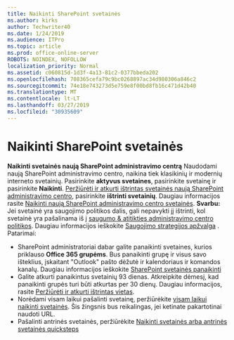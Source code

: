 ```yaml
---
title: Naikinti SharePoint svetainės
ms.author: kirks
author: Techwriter40
ms.date: 1/24/2019
ms.audience: ITPro
ms.topic: article
ms.prod: office-online-server
ROBOTS: NOINDEX, NOFOLLOW
localization_priority: Normal
ms.assetid: c060815d-1d3f-4a13-81c2-0377bbeda202
ms.openlocfilehash: 708365cefa79c9bc0268897ac34d980306a846c2
ms.sourcegitcommit: 74e18e743273d5e759e8f00bd8fb16c471d42b40
ms.translationtype: MT
ms.contentlocale: lt-LT
ms.lasthandoff: 03/27/2019
ms.locfileid: "30935609"
---
```

# <a name="delete-a-sharepoint-site"></a>Naikinti SharePoint svetainės
**Naikinti svetainės naują SharePoint administravimo centrą** Naudodami naują SharePoint administravimo centro, naikina tiek klasikinių ir modernių interneto svetainių. Pasirinkite **aktyvus svetaines**, pasirinkite svetainę ir pasirinkite **Naikinti**. [Peržiūrėti ir atkurti ištrintas svetainės naują SharePoint administravimo centro](https://docs.microsoft.com/sharepoint/view-and-restore-deleted-sites-in-new-admin-center), pasirinkite **ištrinti svetainių**. Daugiau informacijos rasite [Naikinti naują SharePoint administravimo centro svetainės](https://docs.microsoft.com/en-us/sharepoint/delete-site-collection#delete-a-site-in-the-new-sharepoint-admin-center).
**Svarbu:** Jei svetainė yra saugojimo politikos dalis, gali nepavykti jį ištrinti, kol svetainė yra pašalinama iš į [saugumo &amp; atitikties administravimo centro politikos](https://protection.office.com/?rfr=AdminCenter#/homepage). Daugiau informacijos ieškokite [Saugojimo strategijos apžvalga](https://docs.microsoft.com/office365/securitycompliance/retention-policies#content-in-onedrive-accounts-and-sharepoint-sites) . Patarimai:
- SharePoint administratoriai dabar galite panaikinti svetaines, kurios priklauso **Office 365 grupėms**. Bus panaikinti grupę ir visus savo išteklius, įskaitant "Outlook" pašto dėžutė ir kalendoriaus ir komandos kanalų. Daugiau informacijos ieškokite [SharePoint svetainės panaikinti](https://docs.microsoft.com/sharepoint/manage-sites-in-new-admin-center#delete-a-site)
- Galite atkurti panaikintus svetainių 93 dienas. Atkreipkite dėmesį, kad panaikinti grupės turi būti atkurtas per 30 dienų. Daugiau informacijos, rasite [Peržiūrėti ir atkurti ištrintas vietas](https://docs.microsoft.com/sharepoint/view-and-restore-deleted-sites-in-new-admin-center).
- Norėdami visam laikui pašalinti svetainę, peržiūrėkite [visam laikui naikinti svetainės](https://docs.microsoft.com/en-us/sharepoint/delete-site-collection#permanently-delete-a-site). Šis žingsnis bus reikalingas, jei ketinate pakartotinai naudoti URL. 
- Pašalinti antrinės svetainės, peržiūrėkite [Naikinti svetainės arba antrinės svetainės quicksteps](https://support.office.com/en-us/article/Delete-a-SharePoint-site-or-subsite-bc37b743-0cef-475e-9a8c-8fc4d40179fb#__bkmkshortcut)
